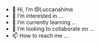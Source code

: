 - 👋 Hi, I’m @Luccanahime
- 👀 I’m interested in ...
- 🌱 I’m currently learning ...
- 💞️ I’m looking to collaborate on ...
- 📫 How to reach me ...

<!---
Luccanahime/Luccanahime is a ✨ special ✨ repository because its `README.md` (this file) appears on your GitHub profile.
You can click the Preview link to take a look at your changes.
--->
